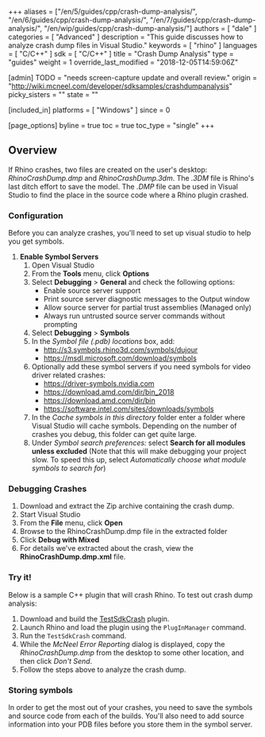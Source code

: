 +++
aliases = ["/en/5/guides/cpp/crash-dump-analysis/", "/en/6/guides/cpp/crash-dump-analysis/", "/en/7/guides/cpp/crash-dump-analysis/", "/en/wip/guides/cpp/crash-dump-analysis/"]
authors = [ "dale" ]
categories = [ "Advanced" ]
description = "This guide discusses how to analyze crash dump files in Visual Studio."
keywords = [ "rhino" ]
languages = [ "C/C++" ]
sdk = [ "C/C++" ]
title = "Crash Dump Analysis"
type = "guides"
weight = 1
override_last_modified = "2018-12-05T14:59:06Z"

[admin]
TODO = "needs screen-capture update and overall review."
origin = "http://wiki.mcneel.com/developer/sdksamples/crashdumpanalysis"
picky_sisters = ""
state = ""

[included_in]
platforms = [ "Windows" ]
since = 0

[page_options]
byline = true
toc = true
toc_type = "single"
+++


## Overview

If Rhino crashes, two files are created on the user's desktop: *RhinoCrashDump.dmp* and *RhinoCrashDump.3dm*. The *.3DM* file is Rhino's last ditch effort to save the model.  The *.DMP* file can be used in Visual Studio to find the place in the source code where a Rhino plugin crashed.

### Configuration
Before you can analyze crashes, you'll need to set up visual studio to help you get symbols.

1. **Enable Symbol Servers**
    1. Open Visual Studio
    1. From the **Tools** menu, click **Options**
    1. Select **Debugging** > **General** and check the following options:
        * Enable source server support
        * Print source server diagnostic messages to the Output window
        * Allow source server for partial trust assemblies (Managed only)
        * Always run untrusted source server commands without prompting 
    1. Select **Debugging** > **Symbols**
    1. In the *Symbol file (.pdb) locations* box, add:
        * http://s3.symbols.rhino3d.com/symbols/dujour
        * https://msdl.microsoft.com/download/symbols
    1. Optionally add these symbol servers if you need symbols for video driver related crashes:
        * https://driver-symbols.nvidia.com
        * https://download.amd.com/dir/bin_2018
        * https://download.amd.com/dir/bin
        * https://software.intel.com/sites/downloads/symbols
    1. In the *Cache symbols in this directory* folder enter a folder where Visual Studio will cache symbols. Depending on the number of crashes you debug, this folder can get quite large.
    1. Under *Symbol search preferences:* select **Search for all modules unless excluded**
    (Note that this will make debugging your project slow. To speed this up, select *Automatically choose what module symbols to search for*)



### Debugging Crashes

  1. Download and extract the Zip archive containing the crash dump.
  1. Start Visual Studio
  1. From the **File** menu, click **Open**
  1. Browse to the RhinoCrashDump.dmp file in the extracted folder
  1. Click **Debug with Mixed**
  1. For details we've extracted about the crash, view the **RhinoCrashDump.dmp.xml** file.

### Try it!

Below is a sample C++ plugin that will crash Rhino.  To test out crash dump analysis:
  1. Download and build the <a href="/files/testsdkcrash.zip">TestSdkCrash</a> plugin.
  1. Launch Rhino and load the plugin using the `PlugInManager` command.
  1. Run the `TestSdkCrash` command.  
  1. While the *McNeel Error Reporting* dialog is displayed, copy the *RhinoCrashDump.dmp* from the desktop to some other location, and then click *Don't Send*.
  1. Follow the steps above to analyze the crash dump.

### Storing symbols

In order to get the most out of your crashes, you need to save the symbols and source code from each of the builds. You'll also need to add source information into your PDB files before you store them in the symbol server.
